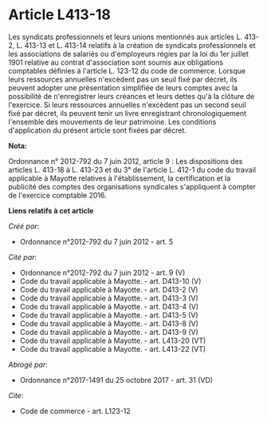 # Article L413-18

Les syndicats professionnels et leurs unions mentionnés aux articles L. 413-2, L. 413-13 et L. 413-14 relatifs à la création
de syndicats professionnels et les associations de salariés ou d'employeurs régies par la loi du 1er juillet 1901 relative au
contrat d'association sont soumis aux obligations comptables définies à l'article L. 123-12 du code de commerce. Lorsque
leurs ressources annuelles n'excèdent pas un seuil fixé par décret, ils peuvent adopter une présentation simplifiée de leurs
comptes avec la possibilité de n'enregistrer leurs créances et leurs dettes qu'à la clôture de l'exercice. Si leurs
ressources annuelles n'excèdent pas un second seuil fixé par décret, ils peuvent tenir un livre enregistrant
chronologiquement l'ensemble des mouvements de leur patrimoine. Les conditions d'application du présent article sont fixées
par décret.

**Nota:**

Ordonnance n° 2012-792 du 7 juin 2012, article 9 : Les dispositions des articles L. 413-18 à L. 413-23 et du 3° de l'article
L. 412-1 du code du travail applicable à Mayotte relatives à l'établissement, la certification et la publicité des comptes
des organisations syndicales s'appliquent à compter de l'exercice comptable 2016.

**Liens relatifs à cet article**

_Créé par_:

  - Ordonnance n°2012-792 du 7 juin 2012 - art. 5

_Cité par_:

  - Ordonnance n°2012-792 du 7 juin 2012 - art. 9 (V)
  - Code du travail applicable à Mayotte. - art. D413-10 (V)
  - Code du travail applicable à Mayotte. - art. D413-2 (V)
  - Code du travail applicable à Mayotte. - art. D413-3 (V)
  - Code du travail applicable à Mayotte. - art. D413-4 (V)
  - Code du travail applicable à Mayotte. - art. D413-5 (V)
  - Code du travail applicable à Mayotte. - art. D413-8 (V)
  - Code du travail applicable à Mayotte. - art. D413-9 (V)
  - Code du travail applicable à Mayotte. - art. L413-20 (VT)
  - Code du travail applicable à Mayotte. - art. L413-22 (VT)

_Abrogé par_:

  - Ordonnance n°2017-1491 du 25 octobre 2017 - art. 31 (VD)

_Cite_:

  - Code de commerce - art. L123-12
